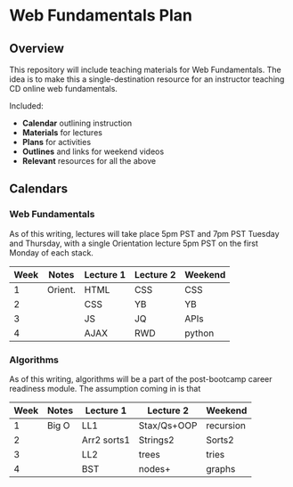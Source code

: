 # Web Fundamentals Plan

## Overview
This repository will include teaching materials for Web Fundamentals. The idea is to make this a single-destination resource for an instructor teaching CD online web fundamentals.

Included:
- **Calendar** outlining instruction
- **Materials** for lectures
- **Plans** for activities
- **Outlines** and links for weekend videos
- **Relevant** resources for all the above

## Calendars

### Web Fundamentals

As of this writing, lectures will take place 5pm PST and 7pm PST Tuesday and Thursday, with a single Orientation lecture 5pm PST on the first Monday of each stack.

|Week | Notes | Lecture 1 | Lecture 2 | Weekend |
|-----|-------|-----------|-----------|---------|
|  1  |Orient.|   HTML    |    CSS    |  CSS    |
|  2  |       |   CSS     |     YB    |   YB    |
|  3  |       |    JS     |     JQ    |  APIs   |
|  4  |       |   AJAX    |     RWD   | python  |



### Algorithms

As of this writing, algorithms will be a part of the post-bootcamp career readiness module. The assumption coming in is that

|Week | Notes | Lecture 1 | Lecture 2 | Weekend |
|-----|-------|-----------|-----------|---------|
|  1  | Big O |    LL1    |Stax/Qs+OOP|recursion|
|  2  |       |Arr2 sorts1| Strings2  | Sorts2  |
|  3  |       |    LL2    |    trees  |  tries  |
|  4  |       |    BST    |   nodes+  | graphs  |

